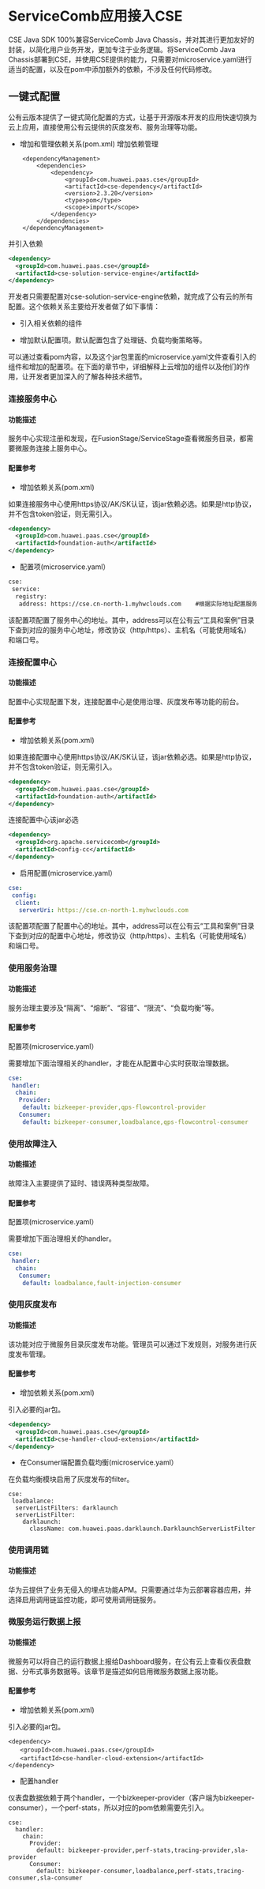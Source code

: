 # ServiceComb应用接入CSE

CSE Java SDK 100%兼容ServiceComb Java Chassis，并对其进行更加友好的封装，以简化用户业务开发，更加专注于业务逻辑。将ServiceComb Java Chassis部署到CSE，并使用CSE提供的能力，只需要对microservice.yaml进行适当的配置，以及在pom中添加额外的依赖，不涉及任何代码修改。

## 一键式配置

公有云版本提供了一键式简化配置的方式，让基于开源版本开发的应用快速切换为云上应用，直接使用公有云提供的灰度发布、服务治理等功能。

* 增加和管理依赖关系\(pom.xml\)
增加依赖管理
```
    <dependencyManagement>
        <dependencies>
            <dependency>
                <groupId>com.huawei.paas.cse</groupId>
                <artifactId>cse-dependency</artifactId>
                <version>2.3.20</version>
                <type>pom</type>
                <scope>import</scope>
            </dependency>
        </dependencies>
    </dependencyManagement>
```

并引入依赖
```xml
<dependency> 
  <groupId>com.huawei.paas.cse</groupId>  
  <artifactId>cse-solution-service-engine</artifactId> 
</dependency>
```

开发者只需要配置对cse-solution-service-engine依赖，就完成了公有云的所有配置。这个依赖关系主要给开发者做了如下事情：

* 引入相关依赖的组件

* 增加默认配置项。默认配置包含了处理链、负载均衡策略等。

可以通过查看pom内容，以及这个jar包里面的microservice.yaml文件查看引入的组件和增加的配置项。在下面的章节中，详细解释上云增加的组件以及他们的作用，让开发者更加深入的了解各种技术细节。

### 连接服务中心

#### 功能描述

服务中心实现注册和发现，在FusionStage/ServiceStage查看微服务目录，都需要微服务连接上服务中心。

#### 配置参考

* 增加依赖关系\(pom.xml\)

如果连接服务中心使用https协议/AK/SK认证，该jar依赖必选。如果是http协议，并不包含token验证，则无需引入。

```xml
<dependency> 
  <groupId>com.huawei.paas.cse</groupId>  
  <artifactId>foundation-auth</artifactId> 
</dependency>
```

* 配置项\(microservice.yaml）

```xml
cse:
 service:
  registry:
   address: https://cse.cn-north-1.myhwclouds.com    #根据实际地址配置服务中心地址
```

该配置项配置了服务中心的地址。其中，address可以在公有云“工具和案例”目录下查到对应的服务中心地址，修改协议（http/https）、主机名（可能使用域名）和端口号。

### 连接配置中心

#### 功能描述

配置中心实现配置下发，连接配置中心是使用治理、灰度发布等功能的前台。

#### 配置参考

* 增加依赖关系\(pom.xml\)

如果连接配置中心使用https协议/AK/SK认证，该jar依赖必选。如果是http协议，并不包含token验证，则无需引入。

```xml
<dependency> 
  <groupId>com.huawei.paas.cse</groupId>  
  <artifactId>foundation-auth</artifactId> 
</dependency>
```

连接配置中心该jar必选

```xml
<dependency> 
  <groupId>org.apache.servicecomb</groupId>
  <artifactId>config-cc</artifactId>
</dependency>
```

* 启用配置\(microservice.yaml）

```yaml
cse:
 config:
  client:
   serverUri: https://cse.cn-north-1.myhwclouds.com
```

该配置项配置了配置中心的地址。其中，address可以在公有云“工具和案例”目录下查到对应的配置中心地址，修改协议（http/https）、主机名（可能使用域名）和端口号。

### 使用服务治理

#### 功能描述

服务治理主要涉及“隔离”、“熔断”、“容错”、“限流”、“负载均衡”等。

#### 配置参考

配置项\(microservice.yaml）

需要增加下面治理相关的handler，才能在从配置中心实时获取治理数据。

```yaml
cse:
 handler:
  chain:
   Provider:
    default: bizkeeper-provider,qps-flowcontrol-provider
   Consumer:
    default: bizkeeper-consumer,loadbalance,qps-flowcontrol-consumer
```

### 使用故障注入

#### 功能描述

故障注入主要提供了延时、错误两种类型故障。

#### 配置参考

配置项\(microservice.yaml）

需要增加下面治理相关的handler。

```yaml
cse:
 handler:
  chain:
   Consumer:
    default: loadbalance,fault-injection-consumer
```

### 使用灰度发布

#### 功能描述

该功能对应于微服务目录灰度发布功能。管理员可以通过下发规则，对服务进行灰度发布管理。

#### 配置参考

* 增加依赖关系\(pom.xml\)

引入必要的jar包。

```xml
<dependency> 
  <groupId>com.huawei.paas.cse</groupId>  
  <artifactId>cse-handler-cloud-extension</artifactId>
</dependency>
```

* 在Consumer端配置负载均衡\(microservice.yaml）

在负载均衡模块启用了灰度发布的filter。

```
cse:
 loadbalance:
  serverListFilters: darklaunch
  serverListFilter:
    darklaunch:
      className: com.huawei.paas.darklaunch.DarklaunchServerListFilter
```

### 使用调用链

#### 功能描述

华为云提供了业务无侵入的埋点功能APM。只需要通过华为云部署容器应用，并选择启用调用链监控功能，即可使用调用链服务。

### 微服务运行数据上报

#### 功能描述

微服务可以将自己的运行数据上报给Dashboard服务，在公有云上查看仪表盘数据、分布式事务数据等。该章节是描述如何启用微服务数据上报功能。

#### 配置参考

* 增加依赖关系\(pom.xml\)

引入必要的jar包。

```
<dependency>
　　<groupId>com.huawei.paas.cse</groupId>
　　<artifactId>cse-handler-cloud-extension</artifactId>
</dependency>
```

* 配置handler

仪表盘数据依赖于两个handler，一个bizkeeper-provider（客户端为bizkeeper-consumer），一个perf-stats，所以对应的pom依赖需要先引入。

```
cse:  
  handler:
    chain:
      Provider:
        default: bizkeeper-provider,perf-stats,tracing-provider,sla-provider
      Consumer:
        default: bizkeeper-consumer,loadbalance,perf-stats,tracing-consumer,sla-consumer
```